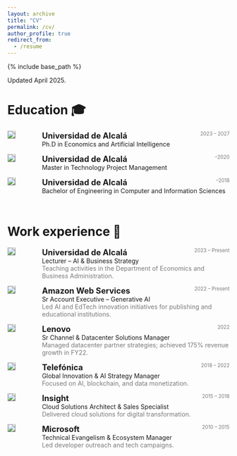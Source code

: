 ```yaml
---
layout: archive
title: "CV"
permalink: /cv/
author_profile: true
redirect_from:
  - /resume
---
```


{% include base_path %}

Updated April 2025.

Education 🎓
=====

<!-- PhD -->
<div style="display:flex;">
  <div style="flex:0.5; padding-right:5%">
    <img src="{{ site.url }}/images/resume/ualcala.png" style="align:left; border: 1px solid #d3d3d3; border-style: outset;">
  </div>
  <div style="flex:4;">
    <p style="margin:0px">
      <b style="font-size: 130%;">Universidad de Alcalá</b>
      <span style="float:right; font-size:80%; color:#7a7a7a;">2023 – 2027</span>
    </p>
    Ph.D in Economics and Artificial Intelligence
  </div>
</div>
<hr style="height:1em; margin:0em; visibility:hidden;" />

<!-- Master -->
<div style="display:flex;">
  <div style="flex:0.5; padding-right:5%">
    <img src="{{ site.url }}/images/resume/ualcala.png" style="align:left; border: 1px solid #d3d3d3; border-style: outset;">
  </div>
  <div style="flex:4;">
    <p style="margin:0px">
      <b style="font-size: 130%;">Universidad de Alcalá</b>
      <span style="float:right; font-size:80%; color:#7a7a7a;">–2020</span>
    </p>
    Master in Technology Project Management
  </div>
</div>
<hr style="height:1em; margin:0em; visibility:hidden;" />

<!-- Bachelor -->
<div style="display:flex;">
  <div style="flex:0.5; padding-right:5%">
    <img src="{{ site.url }}/images/resume/ualcala.png" style="align:left; border: 1px solid #d3d3d3; border-style: outset;">
  </div>
  <div style="flex:4;">
    <p style="margin:0px">
      <b style="font-size: 130%;">Universidad de Alcalá</b>
      <span style="float:right; font-size:80%; color:#7a7a7a;">–2018</span>
    </p>
    Bachelor of Engineering in Computer and Information Sciences
  </div>
</div>
<hr style="height:2em; margin:0em; visibility:hidden;" />

Work experience 💼
=====

<!-- Universidad de Alcala -->
<div style="display:flex;">
  <div style="flex:0.5; padding-right:5%">
    <img src="{{ site.url }}/images/resume/ualcala.png" style="align:left; border: 1px solid #d3d3d3; border-style: outset;">
  </div>
  <div style="flex:4;">
    <p style="margin:0px">
      <b style="font-size: 130%;">Universidad de Alcalá</b>
      <span style="float:right; font-size:80%; color:#7a7a7a;">2023 – Present</span>
    </p>
    Lecturer – AI & Business Strategy  
    <div style="color:#7a7a7a">
      Teaching activities in the Department of Economics and Business Administration.
    </div>
  </div>
</div>
<hr style="height:1em; margin:0em; visibility:hidden;" />


<!-- AWS -->
<div style="display:flex;">
  <div style="flex:0.5; padding-right:5%">
    <img src="{{ site.url }}/images/resume/aws.png" style="align:left; border: 1px solid #d3d3d3; border-style: outset;">
  </div>
  <div style="flex:4;">
    <p style="margin:0px">
      <b style="font-size: 130%;">Amazon Web Services</b>
      <span style="float:right; font-size:80%; color:#7a7a7a;">2022 – Present</span>
    </p>
    Sr Account Executive – Generative AI  
    <div style="color:#7a7a7a">
      Led AI and EdTech innovation initiatives for publishing and educational institutions.
    </div>
  </div>
</div>
<hr style="height:1em; margin:0em; visibility:hidden;" />

<!-- Lenovo -->
<div style="display:flex;">
  <div style="flex:0.5; padding-right:5%">
    <img src="{{ site.url }}/images/resume/lenovo.png" style="align:left; border: 1px solid #d3d3d3; border-style: outset;">
  </div>
  <div style="flex:4;">
    <p style="margin:0px">
      <b style="font-size: 130%;">Lenovo</b>
      <span style="float:right; font-size:80%; color:#7a7a7a;">2022</span>
    </p>
    Sr Channel & Datacenter Solutions Manager  
    <div style="color:#7a7a7a">
      Managed datacenter partner strategies; achieved 175% revenue growth in FY22.
    </div>
  </div>
</div>
<hr style="height:1em; margin:0em; visibility:hidden;" />

<!-- Telefónica -->
<div style="display:flex;">
  <div style="flex:0.5; padding-right:5%">
    <img src="{{ site.url }}/images/resume/telefonica.png" style="align:left; border: 1px solid #d3d3d3; border-style: outset;">
  </div>
  <div style="flex:4;">
    <p style="margin:0px">
      <b style="font-size: 130%;">Telefónica</b>
      <span style="float:right; font-size:80%; color:#7a7a7a;">2018 – 2022</span>
    </p>
    Global Innovation & AI Strategy Manager  
    <div style="color:#7a7a7a">
      Focused on AI, blockchain, and data monetization.
    </div>
  </div>
</div>
<hr style="height:1em; margin:0em; visibility:hidden;" />

<!-- Insight -->
<div style="display:flex;">
  <div style="flex:0.5; padding-right:5%">
    <img src="{{ site.url }}/images/resume/insight.png" style="align:left; border: 1px solid #d3d3d3; border-style: outset;">
  </div>
  <div style="flex:4;">
    <p style="margin:0px">
      <b style="font-size: 130%;">Insight</b>
      <span style="float:right; font-size:80%; color:#7a7a7a;">2015 – 2018</span>
    </p>
    Cloud Solutions Architect & Sales Specialist  
    <div style="color:#7a7a7a">
      Delivered cloud solutions for digital transformation.
    </div>
  </div>
</div>
<hr style="height:1em; margin:0em; visibility:hidden;" />

<!-- Microsoft -->
<div style="display:flex;">
  <div style="flex:0.5; padding-right:5%">
    <img src="{{ site.url }}/images/resume/microsoft.png" style="align:left; border: 1px solid #d3d3d3; border-style: outset;">
  </div>
  <div style="flex:4;">
    <p style="margin:0px">
      <b style="font-size: 130%;">Microsoft</b>
      <span style="float:right; font-size:80%; color:#7a7a7a;">2010 – 2015</span>
    </p>
    Technical Evangelism & Ecosystem Manager  
    <div style="color:#7a7a7a">
      Led developer outreach and tech campaigns.
    </div>
  </div>
</div>
<hr style="height:2em; margin:0em; visibility:hidden;" />

<!-- You can replicate the same format for Skills, Languages, etc. or keep them in markdown as-is. -->
